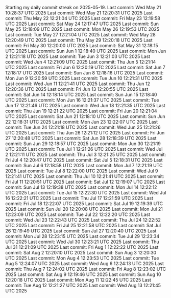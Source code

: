 Starting my daily commit streak on 2025-05-19.
Last commit: Wed May 21 10:28:37 UTC 2025
Last commit: Wed May 21 12:20:31 UTC 2025
Last commit: Thu May 22 12:21:04 UTC 2025
Last commit: Fri May 23 12:19:58 UTC 2025
Last commit: Sat May 24 12:17:47 UTC 2025
Last commit: Sun May 25 12:18:09 UTC 2025
Last commit: Mon May 26 12:19:53 UTC 2025
Last commit: Tue May 27 12:21:04 UTC 2025
Last commit: Wed May 28 12:20:49 UTC 2025
Last commit: Thu May 29 12:20:18 UTC 2025
Last commit: Fri May 30 12:20:00 UTC 2025
Last commit: Sat May 31 12:18:15 UTC 2025
Last commit: Sun Jun  1 12:18:40 UTC 2025
Last commit: Mon Jun  2 12:21:18 UTC 2025
Last commit: Tue Jun  3 12:21:03 UTC 2025
Last commit: Wed Jun  4 12:21:09 UTC 2025
Last commit: Thu Jun  5 12:21:14 UTC 2025
Last commit: Fri Jun  6 12:20:19 UTC 2025
Last commit: Sat Jun  7 12:18:17 UTC 2025
Last commit: Sun Jun  8 12:18:16 UTC 2025
Last commit: Mon Jun  9 12:20:59 UTC 2025
Last commit: Tue Jun 10 12:21:31 UTC 2025
Last commit: Wed Jun 11 12:21:41 UTC 2025
Last commit: Thu Jun 12 12:20:36 UTC 2025
Last commit: Fri Jun 13 12:20:55 UTC 2025
Last commit: Sat Jun 14 12:18:14 UTC 2025
Last commit: Sun Jun 15 12:18:40 UTC 2025
Last commit: Mon Jun 16 12:21:37 UTC 2025
Last commit: Tue Jun 17 12:21:46 UTC 2025
Last commit: Wed Jun 18 12:21:35 UTC 2025
Last commit: Thu Jun 19 12:21:22 UTC 2025
Last commit: Fri Jun 20 12:21:04 UTC 2025
Last commit: Sat Jun 21 12:18:10 UTC 2025
Last commit: Sun Jun 22 12:18:31 UTC 2025
Last commit: Mon Jun 23 12:22:07 UTC 2025
Last commit: Tue Jun 24 12:21:18 UTC 2025
Last commit: Wed Jun 25 12:21:26 UTC 2025
Last commit: Thu Jun 26 12:21:12 UTC 2025
Last commit: Fri Jun 27 12:20:48 UTC 2025
Last commit: Sat Jun 28 12:18:39 UTC 2025
Last commit: Sun Jun 29 12:18:57 UTC 2025
Last commit: Mon Jun 30 12:21:19 UTC 2025
Last commit: Tue Jul  1 12:21:26 UTC 2025
Last commit: Wed Jul  2 12:21:11 UTC 2025
Last commit: Thu Jul  3 12:21:25 UTC 2025
Last commit: Fri Jul  4 12:20:47 UTC 2025
Last commit: Sat Jul  5 12:18:31 UTC 2025
Last commit: Sun Jul  6 12:18:58 UTC 2025
Last commit: Mon Jul  7 12:21:19 UTC 2025
Last commit: Tue Jul  8 12:22:00 UTC 2025
Last commit: Wed Jul  9 12:21:41 UTC 2025
Last commit: Thu Jul 10 12:21:41 UTC 2025
Last commit: Fri Jul 11 12:20:51 UTC 2025
Last commit: Sat Jul 12 12:19:07 UTC 2025
Last commit: Sun Jul 13 12:19:38 UTC 2025
Last commit: Mon Jul 14 12:22:12 UTC 2025
Last commit: Tue Jul 15 12:22:30 UTC 2025
Last commit: Wed Jul 16 12:22:21 UTC 2025
Last commit: Thu Jul 17 12:21:59 UTC 2025
Last commit: Fri Jul 18 12:22:07 UTC 2025
Last commit: Sat Jul 19 12:19:39 UTC 2025
Last commit: Sun Jul 20 12:20:08 UTC 2025
Last commit: Mon Jul 21 12:23:09 UTC 2025
Last commit: Tue Jul 22 12:22:20 UTC 2025
Last commit: Wed Jul 23 12:22:43 UTC 2025
Last commit: Thu Jul 24 12:22:52 UTC 2025
Last commit: Fri Jul 25 12:21:58 UTC 2025
Last commit: Sat Jul 26 12:19:49 UTC 2025
Last commit: Sun Jul 27 12:20:40 UTC 2025
Last commit: Mon Jul 28 12:23:15 UTC 2025
Last commit: Tue Jul 29 12:23:34 UTC 2025
Last commit: Wed Jul 30 12:23:21 UTC 2025
Last commit: Thu Jul 31 12:21:09 UTC 2025
Last commit: Fri Aug  1 12:22:22 UTC 2025
Last commit: Sat Aug  2 12:20:10 UTC 2025
Last commit: Sun Aug  3 12:20:30 UTC 2025
Last commit: Mon Aug  4 12:23:53 UTC 2025
Last commit: Tue Aug  5 12:24:07 UTC 2025
Last commit: Wed Aug  6 12:24:13 UTC 2025
Last commit: Thu Aug  7 12:24:02 UTC 2025
Last commit: Fri Aug  8 12:23:02 UTC 2025
Last commit: Sat Aug  9 12:19:46 UTC 2025
Last commit: Sun Aug 10 12:20:18 UTC 2025
Last commit: Mon Aug 11 12:22:45 UTC 2025
Last commit: Tue Aug 12 12:21:27 UTC 2025
Last commit: Wed Aug 13 12:21:45 UTC 2025
